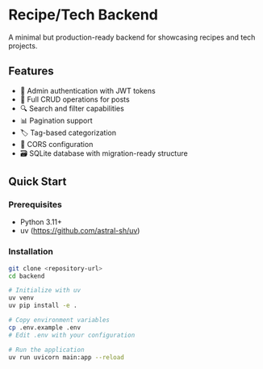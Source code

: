 # Recipe/Tech Backend

A minimal but production-ready backend for showcasing recipes and tech projects.

## Features

- 🔐 Admin authentication with JWT tokens
- 📝 Full CRUD operations for posts
- 🔍 Search and filter capabilities
- 📊 Pagination support
- 🏷️ Tag-based categorization
- 📱 CORS configuration
- 🗃️ SQLite database with migration-ready structure

## Quick Start

### Prerequisites

- Python 3.11+
- uv (https://github.com/astral-sh/uv)

### Installation

```bash
git clone <repository-url>
cd backend

# Initialize with uv
uv venv
uv pip install -e .

# Copy environment variables
cp .env.example .env
# Edit .env with your configuration

# Run the application
uv run uvicorn main:app --reload